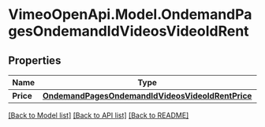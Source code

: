 # VimeoOpenApi.Model.OndemandPagesOndemandIdVideosVideoIdRent
## Properties

Name | Type | Description | Notes
------------ | ------------- | ------------- | -------------
**Price** | [**OndemandPagesOndemandIdVideosVideoIdRentPrice**](OndemandPagesOndemandIdVideosVideoIdRentPrice.md) |  | [optional] 

[[Back to Model list]](../README.md#documentation-for-models) [[Back to API list]](../README.md#documentation-for-api-endpoints) [[Back to README]](../README.md)

